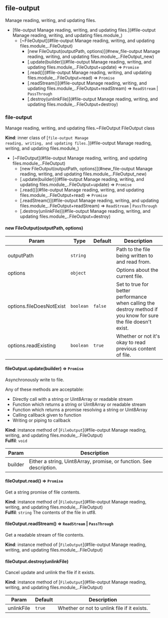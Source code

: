 <a name="file-outputManage reading, writing, and updating files.module_"></a>

## file-outputManage reading, writing, and updating files.

* [file-outputManage reading, writing, and updating files.](#file-outputManage reading, writing, and updating files.module_)
    * [~FileOutput](#file-outputManage reading, writing, and updating files.module_..FileOutput)
        * [new FileOutput(outputPath, options)](#new_file-outputManage reading, writing, and updating files.module_..FileOutput_new)
        * [.update(builder)](#file-outputManage reading, writing, and updating files.module_..FileOutput+update) ⇒ <code>Promise</code>
        * [.read()](#file-outputManage reading, writing, and updating files.module_..FileOutput+read) ⇒ <code>Promise</code>
        * [.readStream()](#file-outputManage reading, writing, and updating files.module_..FileOutput+readStream) ⇒ <code>ReadStream</code> \| <code>PassThrough</code>
        * [.destroy(unlinkFile)](#file-outputManage reading, writing, and updating files.module_..FileOutput+destroy)

<a name="file-outputManage reading, writing, and updating files.module_..FileOutput"></a>

### file-outputManage reading, writing, and updating files.~FileOutput
FileOutput class

**Kind**: inner class of [<code>file-outputManage reading, writing, and updating files.</code>](#file-outputManage reading, writing, and updating files.module_)  

* [~FileOutput](#file-outputManage reading, writing, and updating files.module_..FileOutput)
    * [new FileOutput(outputPath, options)](#new_file-outputManage reading, writing, and updating files.module_..FileOutput_new)
    * [.update(builder)](#file-outputManage reading, writing, and updating files.module_..FileOutput+update) ⇒ <code>Promise</code>
    * [.read()](#file-outputManage reading, writing, and updating files.module_..FileOutput+read) ⇒ <code>Promise</code>
    * [.readStream()](#file-outputManage reading, writing, and updating files.module_..FileOutput+readStream) ⇒ <code>ReadStream</code> \| <code>PassThrough</code>
    * [.destroy(unlinkFile)](#file-outputManage reading, writing, and updating files.module_..FileOutput+destroy)

<a name="new_file-outputManage reading, writing, and updating files.module_..FileOutput_new"></a>

#### new FileOutput(outputPath, options)

| Param | Type | Default | Description |
| --- | --- | --- | --- |
| outputPath | <code>string</code> |  | Path to the file being written to and read from. |
| options | <code>object</code> |  | Options about the current file. |
| options.fileDoesNotExist | <code>boolean</code> | <code>false</code> | Set to true for better performance when calling the destroy method if you know for sure the file doesn't exist. |
| options.readExisting | <code>boolean</code> | <code>true</code> | Whether or not it's okay to read previous content of file. |

<a name="file-outputManage reading, writing, and updating files.module_..FileOutput+update"></a>

#### fileOutput.update(builder) ⇒ <code>Promise</code>
Asynchronously write to file.Any of these methods are acceptable:- Directly call with a string or Uint8Array or readable stream- Function which returns a string or Uint8Array or readable stream- Function which returns a promise resolving a string or Uint8Array- Calling callback given to function- Writing or piping to callback

**Kind**: instance method of [<code>FileOutput</code>](#file-outputManage reading, writing, and updating files.module_..FileOutput)  
**Fulfil**: <code>void</code>  

| Param | Description |
| --- | --- |
| builder | Either a string, Uint8Array, promise, or function. See description. |

<a name="file-outputManage reading, writing, and updating files.module_..FileOutput+read"></a>

#### fileOutput.read() ⇒ <code>Promise</code>
Get a string promise of file contents.

**Kind**: instance method of [<code>FileOutput</code>](#file-outputManage reading, writing, and updating files.module_..FileOutput)  
**Fulfil**: <code>string</code> The contents of the file in utf8.  
<a name="file-outputManage reading, writing, and updating files.module_..FileOutput+readStream"></a>

#### fileOutput.readStream() ⇒ <code>ReadStream</code> \| <code>PassThrough</code>
Get a readable stream of file contents.

**Kind**: instance method of [<code>FileOutput</code>](#file-outputManage reading, writing, and updating files.module_..FileOutput)  
<a name="file-outputManage reading, writing, and updating files.module_..FileOutput+destroy"></a>

#### fileOutput.destroy(unlinkFile)
Cancel update and unlink the file if it exists.

**Kind**: instance method of [<code>FileOutput</code>](#file-outputManage reading, writing, and updating files.module_..FileOutput)  

| Param | Default | Description |
| --- | --- | --- |
| unlinkFile | <code>true</code> | Whether or not to unlink file if it exists. |

